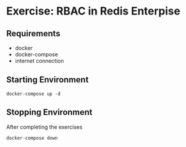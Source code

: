 # Exercise: RBAC in Redis Enterpise

## Requirements

- docker
- docker-compose
- internet connection

## Starting Environment

```
docker-compose up -d
```

## Stopping Environment

After completing the exercises

```
docker-compose down
```

